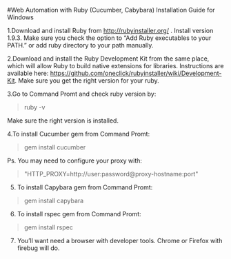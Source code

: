 #Web Automation with Ruby (Cucumber, Cabybara) Installation Guide for Windows

1.Download and install Ruby from http://rubyinstaller.org/ . Install version 1.9.3. Make sure you check the option to “Add Ruby executables to your PATH.” or add ruby directory to your path manually.

2.Download and install the Ruby Development Kit from the same place, which will allow Ruby to build native extensions for libraries. Instructions are available here: https://github.com/oneclick/rubyinstaller/wiki/Development-Kit. Make sure  you get the right version for your ruby.

3.Go to Command Promt and check ruby version by:
> ruby -v


Make sure the right version is installed.

4.To install Cucumber gem from Command Promt:
>gem install cucumber


Ps. You may need to configure your proxy with:

> "HTTP_PROXY=http://user:password@proxy-hostname:port"



5) To install Capybara gem from Command Promt:
> gem install capybara 

6) To install rspec gem from Command Promt:
> gem install rspec 

7) You’ll want need a browser with developer tools. Chrome or Firefox with firebug will do.


